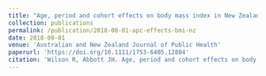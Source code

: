 ```yaml
---
title: "Age, period and cohort effects on body mass index in New Zealand, 1997--2038"
collection: publications
permalink: /publication/2018-08-01-apc-effects-bmi-nz
date: 2018-08-01
venue: 'Australian and New Zealand Journal of Public Health'
paperurl: 'https://doi.org/10.1111/1753-6405.12804'
citation: 'Wilson R, Abbott JH. Age, period and cohort effects on body mass index in New Zealand, 1997--2038. Australian and New Zealand Journal of Public Health 2018;42(4):396-402.'
---
```

